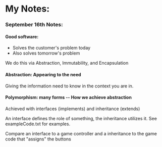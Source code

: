 # My Notes:

### September 16th Notes:
#### Good software:
* Solves the customer's problem today
* Also solves tomorrow's problem

We do this via Abstraction, Immutability, and Encapsulation

#### Abstraction: Appearing to the need
Giving the information need to know in the context you are in.
#### Polymorphism: many forms -- How we achieve abstraction
Achieved with interfaces (implements) and inheritance (extends)

An interface defines the role of something, the inheritance utilizes it. See exampleCode.txt for examples.

Compare an interface to a game controller and a inheritance to the game code that "assigns" the buttons

